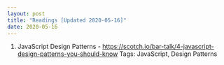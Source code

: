 ```yaml
---
layout: post
title: "Readings [Updated 2020-05-16]"
date: 2020-05-16
---
```


1. JavaScript Design Patterns - https://scotch.io/bar-talk/4-javascript-design-patterns-you-should-know
Tags: JavaScript, Design Patterns
